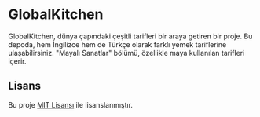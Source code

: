 # GlobalKitchen

GlobalKitchen, dünya çapındaki çeşitli tarifleri bir araya getiren bir proje. Bu depoda, hem İngilizce hem de Türkçe olarak farklı yemek tariflerine ulaşabilirsiniz. "Mayalı Sanatlar" bölümü, özellikle maya kullanılan tarifleri içerir.

## Lisans
Bu proje [MIT Lisansı](LICENSE) ile lisanslanmıştır.
